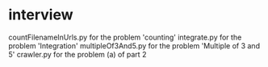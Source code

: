 # interview

countFilenameInUrls.py for the problem 'counting'
integrate.py for the problem 'Integration'
multipleOf3And5.py for the problem 'Multiple of 3 and 5'
crawler.py for the problem (a) of part 2

